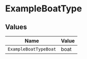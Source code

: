 # ExampleBoatType


## Values

| Name                  | Value                 |
| --------------------- | --------------------- |
| `ExampleBoatTypeBoat` | boat                  |